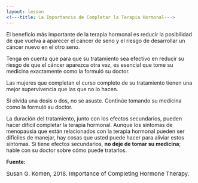 ```yaml
---
layout: lesson
<!---title: La Importancia de Completar la Terapia Hormonal--->
---
```


El beneficio más importante de la terapia hormonal es reducir la posibilidad de que vuelva a aparecer el cáncer de seno y el riesgo de desarrollar un cáncer nuevo en el otro seno.

Tenga en cuenta que para que su tratamiento sea efectivo en reducir su riesgo de que el cáncer aparezca otra vez, es esencial que tome su medicina exactamente como la formuló su doctor.

Las mujeres que completan el curso completo de su tratamiento tienen una mejor supervivencia que las que no lo hacen. 

Si olvida una dosis o dos, no se asuste. Continúe tomando su medicina como la formuló su doctor. 

La duración del tratamiento, junto con los efectos secundarios, pueden hacer difícil completar la terapia hormonal. Aunque los síntomas de menopausia que están relacionados con la terapia hormonal pueden ser difíciles de manejar, hay cosas que usted puede hacer para aliviar estos síntomas. Si tiene efectos secundarios, <strong>no deje de tomar su medicina</strong>; hable con su doctor sobre cómo puede tratarlos.

**Fuente:**

<span style="font-size:15px;">Susan G. Komen, 2018. Importance of Completing Hormone Therapy.</span>



